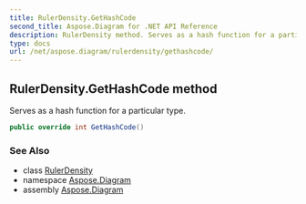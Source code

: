 ```yaml
---
title: RulerDensity.GetHashCode
second_title: Aspose.Diagram for .NET API Reference
description: RulerDensity method. Serves as a hash function for a particular type
type: docs
url: /net/aspose.diagram/rulerdensity/gethashcode/
---
```

## RulerDensity.GetHashCode method

Serves as a hash function for a particular type.

```csharp
public override int GetHashCode()
```

### See Also

* class [RulerDensity](../)
* namespace [Aspose.Diagram](../../rulerdensity/)
* assembly [Aspose.Diagram](../../../)


